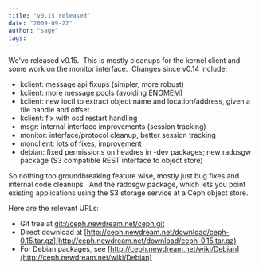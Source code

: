 ```yaml
---
title: "v0.15 released"
date: "2009-09-22"
author: "sage"
tags: 
---
```


We’ve released v0.15.  This is mostly cleanups for the kernel client and some work on the monitor interface.  Changes since v0.14 include:

- kclient: message api fixups (simpler, more robust)
- kclient: more message pools (avoiding ENOMEM)
- kclient: new ioctl to extract object name and location/address, given a file handle and offset
- kclient: fix with osd restart handling
- msgr: internal interface improvements (session tracking)
- monitor: interface/protocol cleanup, better session tracking
- monclient: lots of fixes, improvement
- debian: fixed permissions on headres in -dev packages; new radosgw package (S3 compatible REST interface to object store)

So nothing too groundbreaking feature wise, mostly just bug fixes and internal code cleanups.  And the radosgw package, which lets you point existing applications using the S3 storage service at a Ceph object store.

Here are the relevant URLs:

- Git tree at [git://ceph.newdream.net/ceph.git](git://ceph.newdream.net/ceph.git)
- Direct download at [http://ceph.newdream.net/download/ceph-0.15.tar.gz](http://ceph.newdream.net/download/ceph-0.15.tar.gz)
- For Debian packages, see [http://ceph.newdream.net/wiki/Debian](http://ceph.newdream.net/wiki/Debian)

